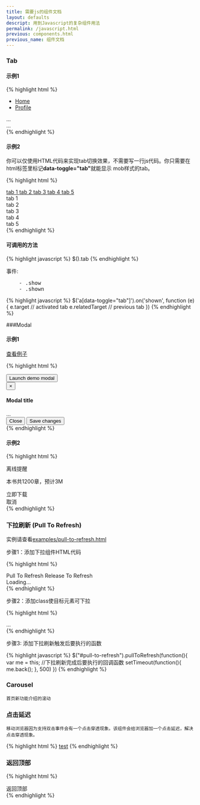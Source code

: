 ```yaml
---
title: 需要js的组件文档
layout: defaults
descript: 用到Javascript的复杂组件用法
permalink: /javascript.html
previous: components.html
previous_name: 组件文档
---
```


### Tab

#### 示例1

{% highlight html %}
<!-- Nav tabs -->
<ul class="nav nav-tabs">
  <li><a href="#home" data-toggle="tab">Home</a></li>
  <li><a href="#profile" data-toggle="tab">Profile</a></li>
</ul>

<!-- Tab panes -->
<div class="tab-content">
  <div class="tab-pane active" id="home">...</div>
  <div class="tab-pane" id="profile">...</div>
</div>
{% endhighlight %}

#### 示例2

你可以仅使用HTML代码来实现tab切换效果，不需要写一行js代码。你只需要在html标签里标记<b>data-toggle="tab"</b>就能显示 mob样式的tab。                


{% highlight html %}
<nav class="navbar">
    <a href="#tab-1" data-toggle="tab"> tab 1 </a>
    <a href="#tab-2" data-toggle="tab"> tab 2 </a>
    <a href="#tab-3" data-toggle="tab"> tab 3 </a>
    <a href="#tab-4" data-toggle="tab"> tab 4 </a>
    <a href="#tab-5" data-toggle="tab"> tab 5 </a>
</nav>
<div class="tab-content">
    <section id="tab-1" class="tab-pane">
        tab 1
    </section>
    <section id="tab-2" class="tab-pane">
        tab 2
    </section>
    <section id="tab-3" class="tab-pane">
        tab 3
    </section>
    <section id="tab-4" class="tab-pane">
        tab 4
    </section>
    <section id="tab-5" class="tab-pane">
        tab 5
    </section>
</div>
{% endhighlight %}

#### 可调用的方法

{% highlight javascript %}
$().tab
{% endhighlight %}

事件:
<pre>
    - .show
    - .shown
</pre>

{% highlight javascript %}
    $('a[data-toggle="tab"]').on('shown', function (e) {
            e.target // activated tab
            e.relatedTarget // previous tab
    })
{% endhighlight %}


###Modal

#### 示例1

[查看例子](examples/modal.html)

{% highlight html %}
<!-- Button trigger modal -->
<button class="btn btn-primary btn-lg" data-toggle="modal" data-target="#myModal">
  Launch demo modal
</button>

<!-- Modal -->
<div class="modal fade" id="myModal" tabindex="-1" role="dialog" aria-labelledby="myModalLabel" aria-hidden="true">
  <div class="modal-dialog">
    <div class="modal-content">
      <div class="modal-header">
        <button type="button" class="close" data-dismiss="modal" aria-hidden="true">&times;</button>
        <h4 class="modal-title" id="myModalLabel">Modal title</h4>
      </div>
      <div class="modal-body">
        ...
      </div>
      <div class="modal-footer">
        <button type="button" class="btn btn-default" data-dismiss="modal">Close</button>
        <button type="button" class="btn btn-primary">Save changes</button>
      </div>
    </div><!-- /.modal-content -->
  </div><!-- /.modal-dialog -->
</div><!-- /.modal -->
{% endhighlight %}

#### 示例2

{% highlight html %}
    <div class="modal-wrapper">
        <div id="offlineTipsDialog" class="modal">
            <div class="modal-body">
                <p class="hilight offline-tip-title">离线提醒</p>
                <p class="subscript offline-tip-text" >本书共1200章，预计<span class="data-size">3M</span></p>
            <div class="btn-confirm"><span class="download-icon"></span>立即下载</div><div class="btn-cancel">取消</div>
        </div>
    </div>
    <div class="modal-backdrop"></div>
{% endhighlight %}

### 下拉刷新 (Pull To Refresh)

实例请查看[examples/pull-to-refresh.html](examples/pull-to-refresh.html)

步骤1：添加下拉组件HTML代码

{% highlight html %}
    <div class="pull-to-refresh">
        <span class="pull-to-refresh-icon icon icon-arrow-up"></span>
        <span class="pull-to-refresh-text">Pull To Refresh</span>
        <span class="pull-to-refresh-done-text">Release To Refresh</span>
        <div class="pull-to-refresh-loading">
            <span class="pull-to-refresh-loading-icon icon icon-refresh"></span>
            <span class="pull-to-refresh-loading-text">Loading...</span>
        </div>
    </div> 
{% endhighlight %}

步骤2：添加class使目标元素可下拉

{% highlight html %}
    <section class="page-content pullable">
        ...
    </section>
{% endhighlight %}

步骤3: 添加下拉刷新触发后要执行的函数

{% highlight javascript %}
    $("#pull-to-refresh").pullToRefresh(function(){
        var me = this;  //下拉刷新完成后要执行的回调函数
        setTimeout(function(){
            me.back();
            }, 500)
    })
{% endhighlight %}

### Carousel

    首页新功能介绍的滚动

### 点击延迟
    移动浏览器因为支持双击事件会有一个点击穿透现象。该组件会给浏览器加一个点击延迟，解决点击穿透现象。

{% highlight html %}
    <a href='test.html' class='delay-tap'>test</a>
{% endhighlight %}


### 返回顶部

{% highlight html %}
    <div class='nav-top'>返回顶部</div>
{% endhighlight %}

